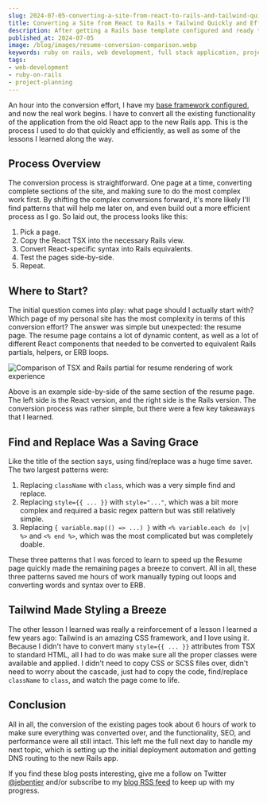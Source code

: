 ```yaml
---
slug: 2024-07-05-converting-a-site-from-react-to-rails-and-tailwind-quickly-and-efficiently
title: Converting a Site from React to Rails + Tailwind Quickly and Efficiently
description: After getting a Rails base template configured and ready to go, the next step is to convert all the existing functionality of the application from the old React app to the new Rails app. This is the process I used to do that quickly and efficiently, as well as some of the lessons I learned along the way.
published_at: 2024-07-05
image: /blog/images/resume-conversion-comparison.webp
keywords: ruby on rails, web development, full stack application, project planning
tags:
- web-development
- ruby-on-rails
- project-planning
---
```


An hour into the conversion effort, I have my [base framework configured](/blog/2024-07-02-my-rails-starter-template), and now the real work begins. I have to convert all the existing functionality of the application from the old React app to the new Rails app. This is the process I used to do that quickly and efficiently, as well as some of the lessons I learned along the way.

## Process Overview

The conversion process is straightforward. One page at a time, converting complete sections of the site, and making sure to do the most complex work first. By shifting the complex conversions forward, it's more likely I'll find patterns that will help me later on, and even build out a more efficient process as I go. So laid out, the process looks like this:

1. Pick a page.
2. Copy the React TSX into the necessary Rails view.
3. Convert React-specific syntax into Rails equivalents.
4. Test the pages side-by-side.
5. Repeat.

## Where to Start?

The initial question comes into play: what page should I actually start with? Which page of my personal site has the most complexity in terms of this conversion effort? The answer was simple but unexpected: the resume page. The resume page contains a lot of dynamic content, as well as a lot of different React components that needed to be converted to equivalent Rails partials, helpers, or ERB loops.

![Comparison of TSX and Rails partial for resume rendering of work experience](/blog/images/resume-conversion-comparison.webp)

Above is an example side-by-side of the same section of the resume page. The left side is the React version, and the right side is the Rails version. The conversion process was rather simple, but there were a few key takeaways that I learned.

## Find and Replace Was a Saving Grace

Like the title of the section says, using find/replace was a huge time saver. The two largest patterns were:

1. Replacing `className` with `class`, which was a very simple find and replace.
2. Replacing `style={{ ... }}` with `style="..."`, which was a bit more complex and required a basic regex pattern but was still relatively simple.
3. Replacing `{ variable.map(() => ...) }` with `<% variable.each do |v| %>` and `<% end %>`, which was the most complicated but was completely doable.

These three patterns that I was forced to learn to speed up the Resume page quickly made the remaining pages a breeze to convert. All in all, these three patterns saved me hours of work manually typing out loops and converting words and syntax over to ERB.

## Tailwind Made Styling a Breeze

The other lesson I learned was really a reinforcement of a lesson I learned a few years ago: Tailwind is an amazing CSS framework, and I love using it. Because I didn't have to convert many `style={{ ... }}` attributes from TSX to standard HTML, all I had to do was make sure all the proper classes were available and applied. I didn't need to copy CSS or SCSS files over, didn't need to worry about the cascade, just had to copy the code, find/replace `className` to `class`, and watch the page come to life.

## Conclusion

All in all, the conversion of the existing pages took about 6 hours of work to make sure everything was converted over, and the functionality, SEO, and performance were all still intact. This left me the full next day to handle my next topic, which is setting up the initial deployment automation and getting DNS routing to the new Rails app.

If you find these blog posts interesting, give me a follow on Twitter [@jebentier](https://twitter.com/jebentier) and/or subscribe to my [blog RSS feed](/blog.rss) to keep up with my progress.
